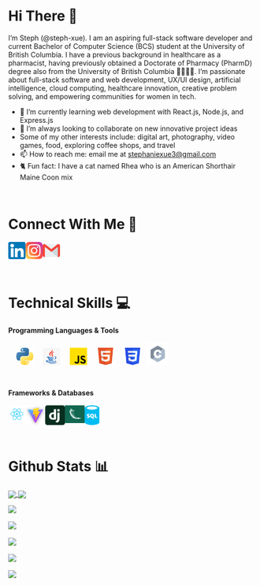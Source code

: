 # Hi There  👋

I’m Steph (@steph-xue). I am an aspiring full-stack software developer and current Bachelor of Computer Science (BCS) student at the University of British Columbia. I have a previous background in healthcare as a pharmacist, having previously obtained a Doctorate of Pharmacy (PharmD) degree also from the University of British Columbia 👩‍💻👩‍⚕️. I’m passionate about full-stack software and web development, UX/UI design, artificial intelligence, cloud computing, healthcare innovation, creative problem solving, and empowering communities for women in tech.
- 🌱 I’m currently learning web development with React.js, Node.js, and Express.js 
- 💞️ I’m always looking to collaborate on new innovative project ideas
- Some of my other interests include: digital art, photography, video games, food, exploring coffee shops, and travel
- 📫 How to reach me: email me at stephaniexue3@gmail.com
- 🐈 Fun fact: I have a cat named Rhea who is an American Shorthair Maine Coon mix 

<br> 

# Connect With Me  🤝
<a href="https://www.linkedin.com/in/stephxue/"><img align="left" src="icons/linkedin.png" alt="linkedin" width="35px"/></a> 
&nbsp;
<a href="https://www.instagram.com/stephxue_"><img align="left" src="icons/instagram.png" alt="instagram" width="35px"/></a>
&nbsp;
<a href="mailto:stephaniexue3@gmail.com"><img align="left" src="icons/mail.png" alt="mail" width="35px"/></a>

<br>
<br> 

# Technical Skills 💻
**Programming Languages & Tools**
<br><br>
&nbsp; &nbsp;
<img src="icons/python.png" alt="python" width="35px"/>
&nbsp; &nbsp;
<img src="icons/java.png" alt="java" width="35px"/>
&nbsp; &nbsp;
<img src="icons/js.png" alt="javascript" width="35px"/>
&nbsp; &nbsp;
<img src="icons/html5.svg" alt="html" width="35px"/>
&nbsp; &nbsp;
<img src="icons/css3.svg" alt="css" width="35px"/>
&nbsp;
<img src="icons/c.svg" alt="c" width="45px"/>

<br> 

**Frameworks & Databases**
<br><br>
&nbsp; &nbsp;
<img align="left" src="icons/react.png" alt="react" width="35px"/>
&nbsp; &nbsp;
<img align="left" src="icons/vite.png" alt="vite" width="40px"/>
&nbsp; &nbsp;
<img align="left" src="icons/django.svg" alt="django" width="40px"/>
&nbsp; &nbsp;
<img align="left" src="icons/flask.png" alt="flask" width="40px"/>
&nbsp; &nbsp;
<img align="left" src="icons/sql.png" alt="sql" width="30px"/>

<br>
<br> 

# Github Stats 📊

<a href="https://github.com/steph-xue/github-readme-stats">
  <img height=200 align="center" src="https://github-readme-stats.vercel.app/api?username=steph-xue" />
</a>
<a href="https://github.com/steph-xue/convoychat">
  <img height=200 align="center" src="https://github-readme-stats.vercel.app/api/top-langs?username=steph-xue&layout=compact&langs_count=8&card_width=320" />
</a>

![](http://github-profile-summary-cards.vercel.app/api/cards/profile-details?username=steph-xue&theme=tokyonight)

![](http://github-profile-summary-cards.vercel.app/api/cards/repos-per-language?username=steph-xue&theme=tokyonight)

![](http://github-profile-summary-cards.vercel.app/api/cards/most-commit-language?username=steph-xue&theme=tokyonight)

![](http://github-profile-summary-cards.vercel.app/api/cards/stats?username=steph-xue&theme=tokyonight)

![](http://github-profile-summary-cards.vercel.app/api/cards/productive-time?username=steph-xue&theme=tokyonight&utcOffset=8)
